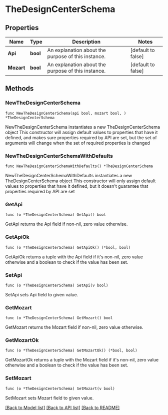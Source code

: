 # TheDesignCenterSchema

## Properties

Name | Type | Description | Notes
------------ | ------------- | ------------- | -------------
**Api** | **bool** | An explanation about the purpose of this instance. | [default to false]
**Mozart** | **bool** | An explanation about the purpose of this instance. | [default to false]

## Methods

### NewTheDesignCenterSchema

`func NewTheDesignCenterSchema(api bool, mozart bool, ) *TheDesignCenterSchema`

NewTheDesignCenterSchema instantiates a new TheDesignCenterSchema object
This constructor will assign default values to properties that have it defined,
and makes sure properties required by API are set, but the set of arguments
will change when the set of required properties is changed

### NewTheDesignCenterSchemaWithDefaults

`func NewTheDesignCenterSchemaWithDefaults() *TheDesignCenterSchema`

NewTheDesignCenterSchemaWithDefaults instantiates a new TheDesignCenterSchema object
This constructor will only assign default values to properties that have it defined,
but it doesn't guarantee that properties required by API are set

### GetApi

`func (o *TheDesignCenterSchema) GetApi() bool`

GetApi returns the Api field if non-nil, zero value otherwise.

### GetApiOk

`func (o *TheDesignCenterSchema) GetApiOk() (*bool, bool)`

GetApiOk returns a tuple with the Api field if it's non-nil, zero value otherwise
and a boolean to check if the value has been set.

### SetApi

`func (o *TheDesignCenterSchema) SetApi(v bool)`

SetApi sets Api field to given value.


### GetMozart

`func (o *TheDesignCenterSchema) GetMozart() bool`

GetMozart returns the Mozart field if non-nil, zero value otherwise.

### GetMozartOk

`func (o *TheDesignCenterSchema) GetMozartOk() (*bool, bool)`

GetMozartOk returns a tuple with the Mozart field if it's non-nil, zero value otherwise
and a boolean to check if the value has been set.

### SetMozart

`func (o *TheDesignCenterSchema) SetMozart(v bool)`

SetMozart sets Mozart field to given value.



[[Back to Model list]](../README.md#documentation-for-models) [[Back to API list]](../README.md#documentation-for-api-endpoints) [[Back to README]](../README.md)


